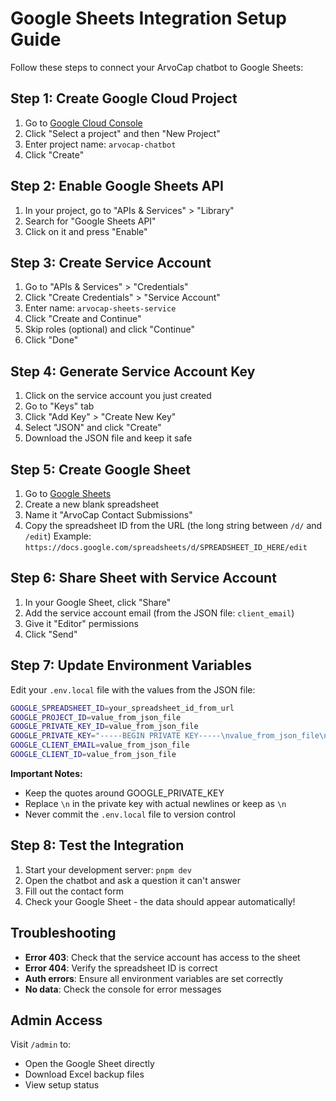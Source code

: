 # Google Sheets Integration Setup Guide

Follow these steps to connect your ArvoCap chatbot to Google Sheets:

## Step 1: Create Google Cloud Project

1. Go to [Google Cloud Console](https://console.cloud.google.com/)
2. Click "Select a project" and then "New Project"
3. Enter project name: `arvocap-chatbot`
4. Click "Create"

## Step 2: Enable Google Sheets API

1. In your project, go to "APIs & Services" > "Library"
2. Search for "Google Sheets API"
3. Click on it and press "Enable"

## Step 3: Create Service Account

1. Go to "APIs & Services" > "Credentials"
2. Click "Create Credentials" > "Service Account"
3. Enter name: `arvocap-sheets-service`
4. Click "Create and Continue"
5. Skip roles (optional) and click "Continue"
6. Click "Done"

## Step 4: Generate Service Account Key

1. Click on the service account you just created
2. Go to "Keys" tab
3. Click "Add Key" > "Create New Key"
4. Select "JSON" and click "Create"
5. Download the JSON file and keep it safe

## Step 5: Create Google Sheet

1. Go to [Google Sheets](https://sheets.google.com)
2. Create a new blank spreadsheet
3. Name it "ArvoCap Contact Submissions"
4. Copy the spreadsheet ID from the URL (the long string between `/d/` and `/edit`)
   Example: `https://docs.google.com/spreadsheets/d/SPREADSHEET_ID_HERE/edit`

## Step 6: Share Sheet with Service Account

1. In your Google Sheet, click "Share"
2. Add the service account email (from the JSON file: `client_email`)
3. Give it "Editor" permissions
4. Click "Send"

## Step 7: Update Environment Variables

Edit your `.env.local` file with the values from the JSON file:

```bash
GOOGLE_SPREADSHEET_ID=your_spreadsheet_id_from_url
GOOGLE_PROJECT_ID=value_from_json_file
GOOGLE_PRIVATE_KEY_ID=value_from_json_file
GOOGLE_PRIVATE_KEY="-----BEGIN PRIVATE KEY-----\nvalue_from_json_file\n-----END PRIVATE KEY-----"
GOOGLE_CLIENT_EMAIL=value_from_json_file
GOOGLE_CLIENT_ID=value_from_json_file
```

**Important Notes:**
- Keep the quotes around GOOGLE_PRIVATE_KEY
- Replace `\n` in the private key with actual newlines or keep as `\n`
- Never commit the `.env.local` file to version control

## Step 8: Test the Integration

1. Start your development server: `pnpm dev`
2. Open the chatbot and ask a question it can't answer
3. Fill out the contact form
4. Check your Google Sheet - the data should appear automatically!

## Troubleshooting

- **Error 403**: Check that the service account has access to the sheet
- **Error 404**: Verify the spreadsheet ID is correct
- **Auth errors**: Ensure all environment variables are set correctly
- **No data**: Check the console for error messages

## Admin Access

Visit `/admin` to:
- Open the Google Sheet directly
- Download Excel backup files
- View setup status
